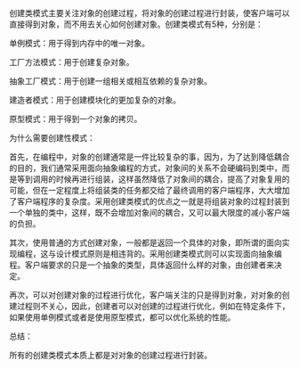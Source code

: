 创建类模式主要关注对象的创建过程，将对象的创建过程进行封装，使客户端可以直接得到对象，而不用去关心如何创建对象。创建类模式有5种，分别是：
单例模式：用于得到内存中的唯一对象。
工厂方法模式：用于创建复杂对象。
抽象工厂模式：用于创建一组相关或相互依赖的复杂对象。
建造者模式：用于创建模块化的更加复杂的对象。
原型模式：用于得到一个对象的拷贝。
为什么需要创建性模式：
首先，在编程中，对象的创建通常是一件比较复杂的事，因为，为了达到降低耦合的目的，我们通常采用面向抽象编程的方式，对象间的关系不会硬编码到类中，而是等到调用的时候再进行组装，这样虽然降低了对象间的耦合，提高了对象复用的可能，但在一定程度上将组装类的任务都交给了最终调用的客户端程序，大大增加了客户端程序的复杂度。采用创建类模式的优点之一就是将组装对象的过程封装到一个单独的类中，这样，既不会增加对象间的耦合，又可以最大限度的减小客户端的负担。
其次，使用普通的方式创建对象，一般都是返回一个具体的对象，即所谓的面向实现编程，这与设计模式原则是相违背的。采用创建类模式则可以实现面向抽象编程。客户端要求的只是一个抽象的类型，具体返回什么样的对象，由创建者来决定。
再次，可以对创建对象的过程进行优化，客户端关注的只是得到对象，对对象的创建过程则不关心，因此，创建者可以对创建的过程进行优化，例如在特定条件下，如果使用单例模式或者是使用原型模式，都可以优化系统的性能。
总结：
所有的创建类模式本质上都是对对象的创建过程进行封装。